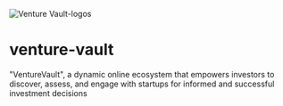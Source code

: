 ![Venture Vault-logos](https://github.com/user-attachments/assets/84fef128-0e16-44b5-83a6-0e4a0c6ed426)

# venture-vault

"VentureVault", a dynamic online ecosystem that empowers investors to discover, assess, and engage with startups for informed and successful investment decisions

